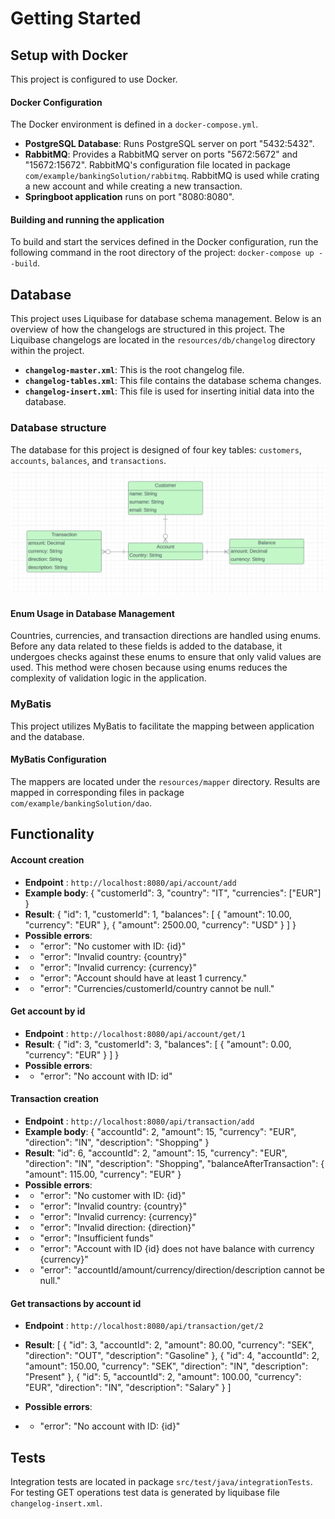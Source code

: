 # Getting Started
## Setup with Docker
This project is configured to use Docker.
#### Docker Configuration
The Docker environment is defined in a `docker-compose.yml`.
- **PostgreSQL Database**: Runs PostgreSQL server on port "5432:5432".
- **RabbitMQ**: Provides a RabbitMQ server on ports "5672:5672" and "15672:15672".
  RabbitMQ's configuration file
  located in package `com/example/bankingSolution/rabbitmq`.
RabbitMQ is used while crating a new account and while creating a new transaction.
- **Springboot application** runs on port "8080:8080".
#### Building and running the application
To build and start the services defined in the Docker configuration,
run the following command in the root directory of the project: `docker-compose up --build`.
## Database
This project uses Liquibase for database schema management.
Below is an overview of how the changelogs are structured in this project.
The Liquibase changelogs are located in the `resources/db/changelog` directory within the project.
- **`changelog-master.xml`**: This is the root changelog file.
- **`changelog-tables.xml`**: This file contains the database schema changes.
- **`changelog-insert.xml`**: This file is used for inserting initial data into the database.
### Database structure
The database for this project is designed of
four key tables: `customers`, `accounts`, `balances`, and `transactions`.
![database_structure.png](database_structure.png)
#### Enum Usage in Database Management
Countries, currencies, and transaction directions are handled using enums.
Before any data related to these fields is added to the database, it undergoes
checks against these enums to ensure that only valid values are used.
This method were chosen because using enums reduces the complexity of validation logic in the application.
### MyBatis
This project utilizes MyBatis to facilitate the mapping between application and the database.
#### MyBatis Configuration
The mappers are located under the `resources/mapper` directory.
Results are mapped in corresponding files in package `com/example/bankingSolution/dao`.

## Functionality
#### Account creation
- **Endpoint** : `http://localhost:8080/api/account/add`
- **Example body**: {
  "customerId": 3,
  "country": "IT",
  "currencies": ["EUR"]
  }
- **Result**: {
  "id": 1,
  "customerId": 1,
  "balances": [
  {
  "amount": 10.00,
  "currency": "EUR"
  },
  {
  "amount": 2500.00,
  "currency": "USD"
  }
  ]
  }
- **Possible errors**:
- - "error": "No customer with ID: {id}"
- - "error": "Invalid country: {country}"
- - "error": "Invalid currency: {currency}"
- - "error": "Account should have at least 1 currency."
- - "error": "Currencies/customerId/country cannot be null."

#### Get account by id
- **Endpoint** : `http://localhost:8080/api/account/get/1`
- **Result**: {
  "id": 3,
  "customerId": 3,
  "balances": [
  {
  "amount": 0.00,
  "currency": "EUR"
  }
  ]
  }
- **Possible errors**:
- - "error": "No account with ID: id"
#### Transaction creation
- **Endpoint** : `http://localhost:8080/api/transaction/add`
- **Example body**: {
  "accountId": 2,
  "amount": 15,
  "currency": "EUR",
  "direction": "IN",
  "description": "Shopping"
  }
- **Result**: "id": 6,
  "accountId": 2,
  "amount": 15,
  "currency": "EUR",
  "direction": "IN",
  "description": "Shopping",
  "balanceAfterTransaction": {
  "amount": 115.00,
  "currency": "EUR"
  }
- **Possible errors**:
- - "error": "No customer with ID: {id}"
- - "error": "Invalid country: {country}"
- - "error": "Invalid currency: {currency}"
- - "error": "Invalid direction: {direction}"
- - "error": "Insufficient funds"
- - "error": "Account with ID {id} does not have balance with currency {currency}"
- - "error": "accountId/amount/currency/direction/description cannot be null."
#### Get transactions by account id
- **Endpoint** : `http://localhost:8080/api/transaction/get/2`
- **Result**: [
  {
  "id": 3,
  "accountId": 2,
  "amount": 80.00,
  "currency": "SEK",
  "direction": "OUT",
  "description": "Gasoline"
  },
  {
  "id": 4,
  "accountId": 2,
  "amount": 150.00,
  "currency": "SEK",
  "direction": "IN",
  "description": "Present"
  },
  {
  "id": 5,
  "accountId": 2,
  "amount": 100.00,
  "currency": "EUR",
  "direction": "IN",
  "description": "Salary"
  }
  ]

- **Possible errors**:
- - "error": "No account with ID: {id}"

## Tests
Integration tests are located in package `src/test/java/integrationTests`.
For testing GET operations test data is generated by liquibase file
`changelog-insert.xml`.
